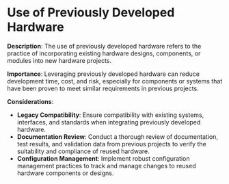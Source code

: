 # Use of Previously Developed Hardware

**Description**: The use of previously developed hardware refers to the practice of incorporating existing hardware designs, components, or modules into new hardware projects.

**Importance**: Leveraging previously developed hardware can reduce development time, cost, and risk, especially for components or systems that have been proven to meet similar requirements in previous projects.

**Considerations**:

- **Legacy Compatibility**: Ensure compatibility with existing systems, interfaces, and standards when integrating previously developed hardware.
- **Documentation Review**: Conduct a thorough review of documentation, test results, and validation data from previous projects to verify the suitability and compliance of reused hardware.
- **Configuration Management**: Implement robust configuration management practices to track and manage changes to reused hardware components or designs.
